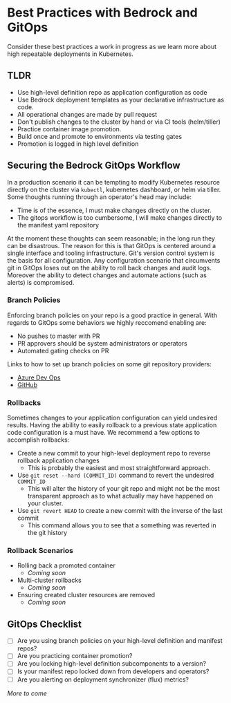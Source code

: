 # Best Practices with Bedrock and GitOps

Consider these best practices a work in progress as we learn more about high repeatable deployments in Kubernetes.

## TLDR
+ Use high-level definition repo as application configuration as code
+ Use Bedrock deployment templates as your declarative infrastructure as code.
+ All operational changes are made by pull request
+ Don't publish changes to the cluster by hand or via CI tools (helm/tiller)
+ Practice container image promotion. 
 + Build once and promote to environments via testing gates
+ Promotion is logged in high level definition

## Securing the Bedrock GitOps Workflow
In a production scenario it can be tempting to modify Kubernetes resource directly on the cluster via `kubectl`, kubernetes dashboard, or helm via tiller. Some thoughts running through an operator's head may include:
+ Time is of the essence, I must make changes directly on the cluster. 
+ The gitops workflow is too cumbersome, I will make changes directly to the manifest yaml repository

At the moment these thoughts can seem reasonable; in the long run they can be disastrous. The reason for this is that GitOps is centered around a single interface and tooling infrastructure. Git's version control system is the basis for all configuration. Any configuration scenario that circumvents git in GitOps loses out on the ability to roll back changes and audit logs. Moreover the ability to detect changes and automate actions (such as alerts) is compromised. 

### Branch Policies
Enforcing branch policies on your repo is a good practice in general. With regards to GitOps some behaviors we highly reccomend enabling are:
+ No pushes to master with PR 
+ PR approvers should be system administrators or operators
+ Automated gating checks on PR

Links to how to set up branch policies on some git repository providers:
+ [Azure Dev Ops](https://docs.microsoft.com/en-us/azure/devops/repos/git/branch-policies?view=azure-devops)
+ [GitHub](https://help.github.com/en/articles/configuring-protected-branches)

### Rollbacks
Sometimes changes to your application configuration can yield undesired results. Having the ability to easily rollback to a previous state application code configuration is a must have. We recommend a few options to accomplish rollbacks:
+ Create a new commit to your high-level deployment repo to reverse rollback application changes
    + This is probably the easiest and most straightforward approach. 
+ Use `git reset --hard (COMMIT_ID)` command to revert the undesired `COMMIT_ID`
    + This will alter the history of your git repo and might not be the most transparent approach as to what actually may have happened on your cluster.
+ Use `git revert HEAD` to create a new commit with the inverse of the last commit
    + This command allows you to see that a something was reverted in the git history

### Rollback Scenarios
+ Rolling back a promoted container
    + _Coming soon_
+ Multi-cluster rollbacks
    + _Coming soon_
+ Ensuring created cluster resources are removed
    + _Coming soon_

## GitOps Checklist
- [ ] Are you using branch policies on your high-level definition and manifest repos?
- [ ] Are you practicing container promotion?
- [ ] Are you locking high-level definition subcomponents to a version?
- [ ] Is your manifest repo locked down from developers and operators?
- [ ] Are you alerting on deployment synchronizer (flux) metrics?

_More to come_